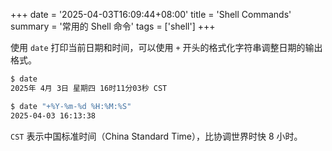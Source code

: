 +++
date = '2025-04-03T16:09:44+08:00'
title = 'Shell Commands'
summary = '常用的 Shell 命令'
tags = ['shell']
+++

使用 `date` 打印当前日期和时间，可以使用 `+` 开头的格式化字符串调整日期的输出格式。

```sh
$ date
2025年 4月 3日 星期四 16时11分03秒 CST

$ date "+%Y-%m-%d %H:%M:%S"
2025-04-03 16:13:38
```

`CST` 表示中国标准时间（China Standard Time），比协调世界时快 8 小时。
